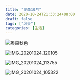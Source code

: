 ```yaml
---
title: "奥森10月"
date: 2020-10-24T21:33:24+08:00
draft: false
tags: ["风景"]
categories: [生活]
---
```

![奥森秋色](https://cdn.jsdelivr.net/gh/ai0376/ownwiki.pic.0@master/97083373-115ea500-1642-11eb-8760-ea567328b95e.jpg)
<!--more-->

![IMG_20201024_120105](https://cdn.jsdelivr.net/gh/ai0376/ownwiki.pic.0@master/97083374-14599580-1642-11eb-80e2-809d0ea2855b.jpg)

![IMG_20201024_113755](https://cdn.jsdelivr.net/gh/ai0376/ownwiki.pic.0@master/97083375-16235900-1642-11eb-8f6e-1720314dd08e.jpg)

![IMG_20201024_105322](https://cdn.jsdelivr.net/gh/ai0376/ownwiki.pic.0@master/97083376-17ed1c80-1642-11eb-9429-1b4c365043c0.jpg)